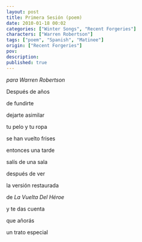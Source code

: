 ```yaml
---
layout: post
title: Primera Sesión (poem)
date: 2010-01-18 00:02
categories: ["Winter Songs", "Recent Forgeries"]
characters: ["Warren Robertson"]
tags: ["poem", "Spanish", "Matinee"]
origin: ["Recent Forgeries"]
pov: 
description: 
published: true
---
```


*para Warren Robertson*

Después de años

de fundirte

dejarte asimilar

tu pelo y tu ropa

se han vuelto frises

entonces una tarde

salís de una sala

después de ver

la versión restaurada

de *La Vuelta Del Héroe*

y te das cuenta

que añorás

un trato especial
